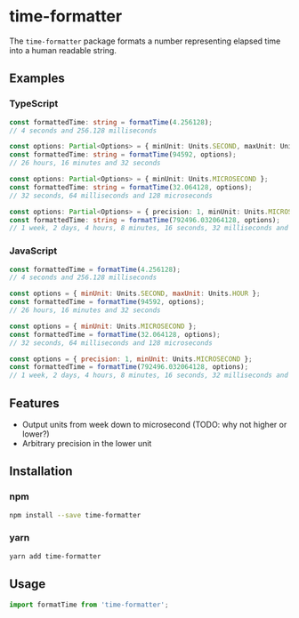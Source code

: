 # time-formatter

The `time-formatter` package formats a number representing elapsed time into a human readable string.  


## Examples

### TypeScript

```ts
const formattedTime: string = formatTime(4.256128);
// 4 seconds and 256.128 milliseconds
```

```ts
const options: Partial<Options> = { minUnit: Units.SECOND, maxUnit: Units.HOUR };
const formattedTime: string = formatTime(94592, options);
// 26 hours, 16 minutes and 32 seconds
```

```ts
const options: Partial<Options> = { minUnit: Units.MICROSECOND };
const formattedTime: string = formatTime(32.064128, options);
// 32 seconds, 64 milliseconds and 128 microseconds
```

```ts
const options: Partial<Options> = { precision: 1, minUnit: Units.MICROSECOND };
const formattedTime: string = formatTime(792496.032064128, options);
// 1 week, 2 days, 4 hours, 8 minutes, 16 seconds, 32 milliseconds and 64.1 microseconds
```

### JavaScript

```js
const formattedTime = formatTime(4.256128);
// 4 seconds and 256.128 milliseconds
```

```js
const options = { minUnit: Units.SECOND, maxUnit: Units.HOUR };
const formattedTime = formatTime(94592, options);
// 26 hours, 16 minutes and 32 seconds
```

```js
const options = { minUnit: Units.MICROSECOND };
const formattedTime = formatTime(32.064128, options);
// 32 seconds, 64 milliseconds and 128 microseconds
```

```js
const options = { precision: 1, minUnit: Units.MICROSECOND };
const formattedTime = formatTime(792496.032064128, options);
// 1 week, 2 days, 4 hours, 8 minutes, 16 seconds, 32 milliseconds and 64.1 microseconds
```

## Features
- Output units from week down to microsecond (TODO: why not higher or lower?)
- Arbitrary precision in the lower unit

## Installation

### npm

```bash
npm install --save time-formatter
```

### yarn

```bash
yarn add time-formatter
```

## Usage

```js
import formatTime from 'time-formatter';
```
